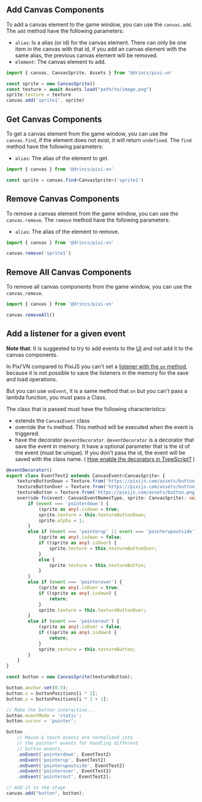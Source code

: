 
## Add Canvas Components

To add a canvas element to the game window, you can use the `canvas.add`.
The `add` method have the following parameters:

* `alias`: Is a alias (or id) for the canvas element. There can only be one item in the canvas with that id, if you add an canvas element with the same alias, the previous canvas element will be removed.
* `element`: The canvas element to add.

```typescript
import { canvas, CanvasSprite, Assets } from '@drincs/pixi-vn'

const sprite = new CanvasSprite()
const texture = await Assets.load("path/to/image.png")
sprite.texture = texture
canvas.add('sprite1', sprite)
```

## Get Canvas Components

To get a canvas element from the game window, you can use the `canvas.find`, if the element does not exist, it will return `undefined`.
The `find` method have the following parameters:

* `alias`: The alias of the element to get.

```typescript
import { canvas } from '@drincs/pixi-vn'

const sprite = canvas.find<CanvasSprite>('sprite1')
```

## Remove Canvas Components

To remove a canvas element from the game window, you can use the `canvas.remove`.
The `remove` method have the following parameters:

* `alias`: The alias of the element to remove.

```typescript
import { canvas } from '@drincs/pixi-vn'

canvas.remove('sprite1')
```

## Remove All Canvas Components

To remove all canvas components from the game window, you can use the `canvas.remove`.

```typescript
import { canvas } from '@drincs/pixi-vn'

canvas.removeAll()
```

## Add a listener for a given event

**Note that**: It is suggested to try to add events to the [UI](/start/interface) and not add it to the canvas components.

In Pixi’VN compared to PixiJS you can't set a [listener with the `on` method](https://pixijs.com/8.x/examples/events/click), because it is not possible to save the listeners in the memory for the save and load operations.

But you can use `onEvent`, it is a same method that `on` but you can't pass a lambda function, you must pass a Class.

The class that is passed must have the following characteristics:

* extends the `CanvasEvent` class
* override the `fn` method. This method will be executed when the event is triggered.
* have the decorator `@eventDecorator`. `@eventDecorator` is a decorator that save the event in memory. It have a optional parameter that is the id of the event (must be unique). If you don't pass the id, the event will be saved with the class name. ( [How enable the decorators in TypeScript?](/start/getting-started#how-enable-the-decorators-in-typescript) )

```typescript
@eventDecorator()
export class EventTest2 extends CanvasEvent<CanvasSprite> {
    textureButtonDown = Texture.from('https://pixijs.com/assets/button_down.png');
    textureButtonOver = Texture.from('https://pixijs.com/assets/button_over.png');
    textureButton = Texture.from('https://pixijs.com/assets/button.png');
    override fn(event: CanvasEventNamesType, sprite: CanvasSprite): void {
        if (event === 'pointerdown') {
            (sprite as any).isdown = true;
            sprite.texture = this.textureButtonDown;
            sprite.alpha = 1;
        }
        else if (event === 'pointerup' || event === 'pointerupoutside') {
            (sprite as any).isdown = false;
            if ((sprite as any).isOver) {
                sprite.texture = this.textureButtonOver;
            }
            else {
                sprite.texture = this.textureButton;
            }
        }
        else if (event === 'pointerover') {
            (sprite as any).isOver = true;
            if ((sprite as any).isdown) {
                return;
            }
            sprite.texture = this.textureButtonOver;
        }
        else if (event === 'pointerout') {
            (sprite as any).isOver = false;
            if ((sprite as any).isdown) {
                return;
            }
            sprite.texture = this.textureButton;
        }
    }
}

const button = new CanvasSprite(textureButton);

button.anchor.set(0.5);
button.x = buttonPositions[i * 2];
button.y = buttonPositions[i * 2 + 1];

// Make the button interactive...
button.eventMode = 'static';
button.cursor = 'pointer';

button
    // Mouse & touch events are normalized into
    // the pointer* events for handling different
    // button events.
    .onEvent('pointerdown', EventTest2)
    .onEvent('pointerup', EventTest2)
    .onEvent('pointerupoutside', EventTest2)
    .onEvent('pointerover', EventTest2)
    .onEvent('pointerout', EventTest2);

// Add it to the stage
canvas.add("button", button);
```

<!-- TODO ### New element and not use PixiJS Components -->
<!-- TODO ### New method to add remove and find components -->
<!-- TODO ### New method to add listener -->
<!-- TODO ### access to PIXI.Application -->

